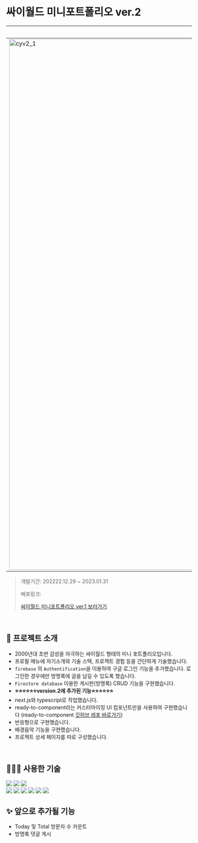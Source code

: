 # 싸이월드 미니포트폴리오 ver.2


|웹 화면|모바일용 화면|
|--|--|
|<img width="1435" alt="cyv2_1" src="https://user-images.githubusercontent.com/86146661/215967606-9e6ca2e5-3c71-42cb-8501-eed61ac4b954.png">|<img width="1148" alt="cyv2_2" src="https://user-images.githubusercontent.com/86146661/215967615-6c92ae23-5263-4223-bb45-ce75ef49d27d.png">|



> 개발기간: 202222.12.29 ~ 2023.01.31
>
> 배포링크:  
>
> <a href="https://github.com/Kyoorim/project-portfolio">싸이월드 미니포트폴리오 ver.1 보러가기</a>

<br/>


## 🥑 프로젝트 소개

- 2000년대 초반 감성을 자극하는 싸이월드 형태의 미니 포트폴리오입니다.
- 프로필 메뉴에 자기소개와 기술 스택, 프로젝트 경험 등을 간단하게 기술했습니다.
- `firebase` 의 `Authentification`을 이용하여 구글 로그인 기능을 추가했습니다. 로그인한 경우에만 방명록에 글을 남길 수 있도록 했습니다.
- `Firestore database` 이용한 게시판(방명록) CRUD 기능을 구현했습니다.
- **⭐️⭐️⭐️⭐️⭐️⭐️version.2에 추가된 기능⭐️⭐️⭐️⭐️⭐️⭐️**
- next.js와 typescript로 작업했습니다. 
- ready-to-component라는 커스터마이징 UI 컴포넌트만을 사용하여 구현했습니다 (ready-to-component <a href="https://github.com/Kyoorim/ready-to-use-components"  target="_blank" rel="noopener noreferrer">깃허브 레포 바로가기</a>)
- 반응형으로 구현했습니다. 
- 배경음악 기능을 구현했습니다. 
- 프로젝트 상세 페이지를 따로 구성했습니다. 

<br/>

## 👩🏻‍💻 사용한 기술
>
<img src="https://img.shields.io/badge/mac os-000000?style=for-the-badge&logo=macos&logoColor=white"> <img src="https://img.shields.io/badge/google chrome-4285F4?style=for-the-badge&logo=google%20chrome&logoColor=white"> <img src="https://img.shields.io/badge/visual studio code-007ACC?style=for-the-badge&logo=visual studio code&logoColor=white"></br>
<img src="https://img.shields.io/badge/Next.js-000000?style=for-the-badge&logo=react&logoColor=white"> <img src="https://img.shields.io/badge/typescript-3178C6?style=for-the-badge&logo=typescript&logoColor=white"> <img src="https://img.shields.io/badge/storybook-FF4785?style=for-the-badge&logo=styled-components&logoColor=white"/> <img src="https://img.shields.io/badge/styled system-09B3AF?style=for-the-badge&logo=styled-components&logoColor=white"/> <img src="https://img.shields.io/badge/styled components-DB7093?style=for-the-badge&logo=styled-components&logoColor=white"/> 
<img src="https://img.shields.io/badge/vercel-000000?style=for-the-badge&logo=vercel&logoColor=white">


## ✨ 앞으로 추가될 기능
- Today 및 Total 방문자 수 카운트 
- 방명록 댓글 게시
